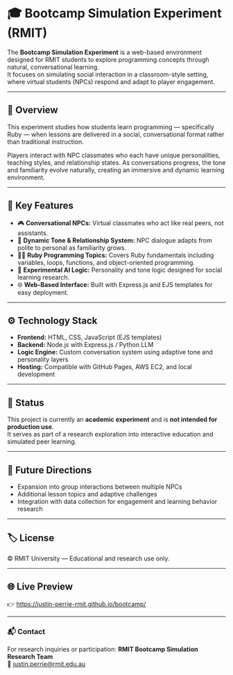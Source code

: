 # 🎓 Bootcamp Simulation Experiment (RMIT)

The **Bootcamp Simulation Experiment** is a web-based environment designed for RMIT students to explore programming concepts through natural, conversational learning.  
It focuses on simulating social interaction in a classroom-style setting, where virtual students (NPCs) respond and adapt to player engagement.

---

## 🧩 Overview

This experiment studies how students learn programming — specifically Ruby — when lessons are delivered in a social, conversational format rather than traditional instruction.  

Players interact with NPC classmates who each have unique personalities, teaching styles, and relationship states. As conversations progress, the tone and familiarity evolve naturally, creating an immersive and dynamic learning environment.

---

## 🧠 Key Features
- 🎮 **Conversational NPCs:** Virtual classmates who act like real peers, not assistants.  
- 💬 **Dynamic Tone & Relationship System:** NPC dialogue adapts from polite to personal as familiarity grows.  
- 🧑‍🏫 **Ruby Programming Topics:** Covers Ruby fundamentals including variables, loops, functions, and object-oriented programming.  
- 🧪 **Experimental AI Logic:** Personality and tone logic designed for social learning research.  
- 🌐 **Web-Based Interface:** Built with Express.js and EJS templates for easy deployment.  

---

## ⚙️ Technology Stack
- **Frontend:** HTML, CSS, JavaScript (EJS templates)  
- **Backend:** Node.js with Express.js / Python LLM 
- **Logic Engine:** Custom conversation system using adaptive tone and personality layers  
- **Hosting:** Compatible with GitHub Pages, AWS EC2, and local development  

---

## 🚧 Status
This project is currently an **academic experiment** and is **not intended for production use**.  
It serves as part of a research exploration into interactive education and simulated peer learning.

---

## 🧭 Future Directions
- Expansion into group interactions between multiple NPCs  
- Additional lesson topics and adaptive challenges  
- Integration with data collection for engagement and learning behavior research  

---

## 🏷️ License
© RMIT University — Educational and research use only.

---

## 🌐 Live Preview
👉 https://justin-perrie-rmit.github.io/bootcamp/

---

### 📬 Contact
For research inquiries or participation:
**RMIT Bootcamp Simulation Research Team**  
📧 justin.perrie@rmit.edu.au